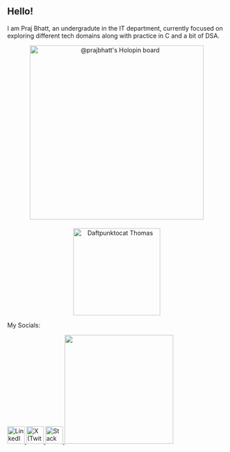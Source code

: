 ## Hello!

I am Praj Bhatt, an undergradute in the IT department, currently focused on exploring different tech domains along with practice in C and a bit of DSA.

<div align="center" style="display: flex; justify-content: center; align-items: center; gap: 20px; flex-wrap: wrap;">
  <!-- Holopin Board -->
  <a href="https://holopin.io/@prajbhatt">
    <img src="https://holopin.me/prajbhatt" alt="@prajbhatt's Holopin board" width="400"/>
  </a>

  <!-- Daftpunktocat GIF -->
  <img src="https://octodex.github.com/images/daftpunktocat-thomas.gif" width="200" alt="Daftpunktocat Thomas">
</div>

My Socials:

<p align="left">
  <a href="https://linkedin.com/in/praj-bhatt" target="_blank">
    <img src="https://cdn.jsdelivr.net/gh/devicons/devicon/icons/linkedin/linkedin-original.svg" alt="LinkedIn" width="40" height="40"/>
  </a>
  <a href="https://x.com/bhattpraj" target="_blank">
    <img src="https://cdn.jsdelivr.net/gh/simple-icons/simple-icons/icons/x.svg" alt="X (Twitter)" width="40" height="40"/>
  </a>
  <a href="https://stackoverflow.com/users/31791173/praj-bhatt" target="_blank">
  <img src="https://cdn.jsdelivr.net/gh/devicons/devicon/icons/stackoverflow/stackoverflow-original.svg" alt="Stack Overflow" width="40" height="40"/>
  </a>
  <img src="https://github.com/YOUR-USERNAME/YOUR-REPO/blob/main/octocat-galaxy.gif" width="250"/>
</p>

